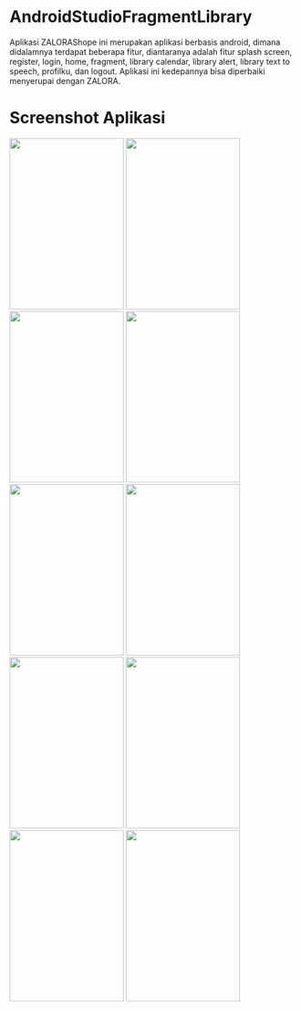 # AndroidStudioFragmentLibrary

Aplikasi ZALORAShope ini merupakan aplikasi berbasis android, dimana didalamnya terdapat beberapa fitur, diantaranya adalah fitur splash screen, register, login, home, fragment, library calendar, library alert, library text to speech, profilku, dan logout. Aplikasi ini kedepannya bisa diperbaiki menyerupai dengan ZALORA.

# Screenshot Aplikasi
<img src="https://user-images.githubusercontent.com/19978110/50345253-f5c77680-0560-11e9-95d1-bc593915ff47.jpg" width="200px" height="300px">     <img src="https://user-images.githubusercontent.com/19978110/50345804-e6492d00-0562-11e9-825b-0bea2db25be0.jpg" width="200px" height="300px">     <img src="https://user-images.githubusercontent.com/19978110/50345808-e8ab8700-0562-11e9-8b11-b10b8058a1d9.jpg" width="200px" height="300px">     <img src="https://user-images.githubusercontent.com/19978110/50345817-ecd7a480-0562-11e9-8d2e-8cc05eb38d0a.jpg" width="200px" height="300px">
<img src="https://user-images.githubusercontent.com/19978110/50345820-eea16800-0562-11e9-941f-f0b98a376be4.jpg" width="200px" height="300px">     <img src="https://user-images.githubusercontent.com/19978110/50345827-f19c5880-0562-11e9-98a9-da234d3aa50b.jpg" width="200px" height="300px">     <img src="https://user-images.githubusercontent.com/19978110/50345829-f3feb280-0562-11e9-8600-a2ccaa5138b2.jpg" width="200px" height="300px">     <img src="https://user-images.githubusercontent.com/19978110/50345832-f6f9a300-0562-11e9-813e-f58b431fd530.jpg" width="200px" height="300px">
<img src="https://user-images.githubusercontent.com/19978110/50345835-f95bfd00-0562-11e9-8360-8214ff54fda4.jpg" width="200px" height="300px">     <img src="https://user-images.githubusercontent.com/19978110/50345841-fb25c080-0562-11e9-843e-7442a93bc762.jpg" width="200px" height="300px">

